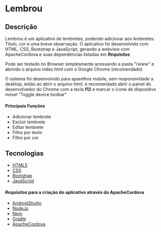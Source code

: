 # Lembrou
<h2> Descrição </h2>
<p> Lembrou é um aplicativo de lembretes, podendo adicionar aos lembretes: Titulo, cor e uma breve observação.
O aplicativo foi desenvolvido com HTML, CSS, Bootstrap e JavaScript, gerando a webview com ApacheCordova e suas dependências listadas em <i><b>Requisitos</b></i></p>
<p> Pode ser testado no Browser simplesmente acessando a pasta "/www" e abrindo o arquivo index.html com o Google Chrome (recomendado)</p>
<p> O sistema foi desenvolvido para aparelhos mobile, sem responsividade a desktop, então ao abrir o arquivo html, é recomendado abrir o painel do desenvolvedor do Chrome com a tecla <b>f12</b> e marcar o ícone de dispositivo móvel "Toggle device toolbar"
<h4> Principais Funções </h4>
<ul>
  <li> Adicionar lembrete </li>
  <li> Excluir lembrete </li>
  <li> Editar lembrete </li>
  <li> Filtro por texto </li>
  <li> Filtro por cor </li>
</ul>
<h2> Tecnologias </h2>
<ul>
  <li> <a href="https://html.com/html5/"> HTML5 </a> </li>
  <li> <a href="https://www.w3schools.com/Css/"> CSS </a> </li>
  <li> <a href="https://getbootstrap.com/"> Bootstrap </a> </li>
  <li> <a href="https://www.javascript.com/"> JavaScript </a> </li>
</ul>
<h4> <i>Requisitos</i> para a criação do aplicativo através do ApacheCordova </h4>
<ul>
  <li> <a href="https://developer.android.com/studio"> AndroidStudio </a> </li>
  <li> <a href="https://nodejs.org/en/"> NodeJs </a> </li>
  <li> <a href="https://www.npmjs.com/"> Npm </a> </li>
  <li> <a href="https://gradle.org/"> Gradle </a> </li>
  <li> <a href="https://cordova.apache.org/"> ApacheCordova </a> </li>
</ul>
